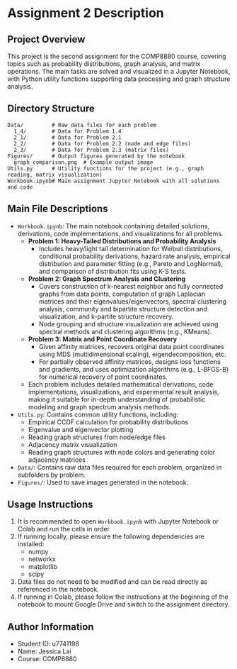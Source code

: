# Assignment 2 Description

## Project Overview
This project is the second assignment for the COMP8880 course, covering topics such as probability distributions, graph analysis, and matrix operations. The main tasks are solved and visualized in a Jupyter Notebook, with Python utility functions supporting data processing and graph structure analysis.

## Directory Structure
```
Data/         # Raw data files for each problem
  1_4/        # Data for Problem 1.4
  2_1/        # Data for Problem 2.1
  2_2/        # Data for Problem 2.2 (node and edge files)
  2_3/        # Data for Problem 2.3 (matrix files)
Figures/      # Output figures generated by the notebook
  graph_comparison.png  # Example output image
Utils.py      # Utility functions for the project (e.g., graph reading, matrix visualization)
Workbook.ipynb# Main assignment Jupyter Notebook with all solutions and code
```

## Main File Descriptions
- `Workbook.ipynb`: The main notebook containing detailed solutions, derivations, code implementations, and visualizations for all problems.
  - **Problem 1: Heavy-Tailed Distributions and Probability Analysis**
    - Includes heavy/light tail determination for Weibull distributions, conditional probability derivations, hazard rate analysis, empirical distribution and parameter fitting (e.g., Pareto and LogNormal), and comparison of distribution fits using K-S tests.
  - **Problem 2: Graph Spectrum Analysis and Clustering**
    - Covers construction of k-nearest neighbor and fully connected graphs from data points, computation of graph Laplacian matrices and their eigenvalues/eigenvectors, spectral clustering analysis, community and bipartite structure detection and visualization, and k-partite structure recovery.
    - Node grouping and structure visualization are achieved using spectral methods and clustering algorithms (e.g., KMeans).
  - **Problem 3: Matrix and Point Coordinate Recovery**
    - Given affinity matrices, recovers original data point coordinates using MDS (multidimensional scaling), eigendecomposition, etc.
    - For partially observed affinity matrices, designs loss functions and gradients, and uses optimization algorithms (e.g., L-BFGS-B) for numerical recovery of point coordinates.
  - Each problem includes detailed mathematical derivations, code implementations, visualizations, and experimental result analysis, making it suitable for in-depth understanding of probabilistic modeling and graph spectrum analysis methods.
- `Utils.py`: Contains common utility functions, including:
  - Empirical CCDF calculation for probability distributions
  - Eigenvalue and eigenvector plotting
  - Reading graph structures from node/edge files
  - Adjacency matrix visualization
  - Reading graph structures with node colors and generating color adjacency matrices
- `Data/`: Contains raw data files required for each problem, organized in subfolders by problem.
- `Figures/`: Used to save images generated in the notebook.

## Usage Instructions
1. It is recommended to open `Workbook.ipynb` with Jupyter Notebook or Colab and run the cells in order.
2. If running locally, please ensure the following dependencies are installed:
   - numpy
   - networkx
   - matplotlib
   - scipy
3. Data files do not need to be modified and can be read directly as referenced in the notebook.
4. If running in Colab, please follow the instructions at the beginning of the notebook to mount Google Drive and switch to the assignment directory.

## Author Information
- Student ID: u7741198
- Name: Jessica Lai
- Course: COMP8880 